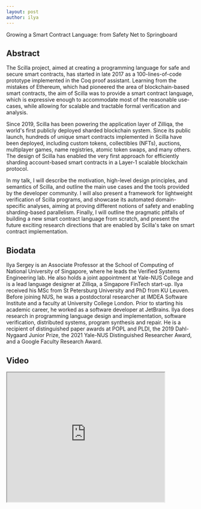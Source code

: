 ```yaml
---
layout: post
author: ilya
---
```

Growing a Smart Contract Language: from Safety Net to Springboard


## Abstract
The Scilla project, aimed at creating a programming language for safe and secure smart contracts, has started in late 2017 as a 100-lines-of-code prototype implemented in the Coq proof assistant. Learning
from the mistakes of Ethereum, which had pioneered the area of blockchain-based smart contracts, the aim of Scilla was to provide a smart contract language, which is expressive enough to accommodate most of the reasonable use-cases, while allowing for scalable and tractable formal verification and analysis.

Since 2019, Scilla has been powering the application layer of Zilliqa, the world's first publicly deployed sharded blockchain system. Since its public launch, hundreds of unique smart contracts implemented in
Scilla have been deployed, including custom tokens, collectibles (NFTs), auctions, multiplayer games, name registries, atomic token swaps, and many others. The design of Scilla has enabled the very first approach for efficiently sharding account-based smart contracts in a Layer-1 scalable blockchain protocol.

In my talk, I will describe the motivation, high-level design principles, and semantics of Scilla, and outline the main use cases and the tools provided by the developer community. I will also present a framework for lightweight verification of Scilla programs, and showcase its automated domain-specific analyses, aiming at proving different notions of safety and enabling sharding-based parallelism. Finally, I will outline the pragmatic pitfalls of building a new smart contract language from scratch, and present the future exciting research directions that are enabled by Scilla's take on smart contract implementation.


## Biodata
Ilya Sergey is an Associate Professor at the School of Computing of National University of Singapore, where he leads the Verified Systems Engineering lab. He also holds a joint appointment at Yale-NUS College and is a lead language designer at Zilliqa, a Singapore FinTech start-up. Ilya received his MSc from St Petersburg University and PhD from KU Leuven. Before joining NUS, he was a postdoctoral researcher at IMDEA Software Institute and a faculty at University College London. Prior to starting his academic career, he worked as a software developer at JetBrains. Ilya does research in programming language design and implementation, software verification, distributed systems, program synthesis and repair. He is a recipient of distinguished paper awards at POPL and PLDI, the 2019 Dahl-Nygaard Junior Prize, the 2021 Yale-NUS Distinguished Researcher Award, and a Google Faculty Research Award.


## Video
<iframe width="420" height="345" src=" https://www.youtube.com/embed/t1odVtEbH0A">
</iframe>
